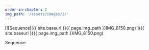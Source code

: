 ```yaml
---
order-in-chapter: 2
img_path: '/assets/images/2/'
---
```


[![Sequence]({{ site.baseurl }}{{ page.img_path }}IMG_8150.png)
]({{ site.baseurl }}{{ page.img_path }}IMG_8150.png)

Sequence
